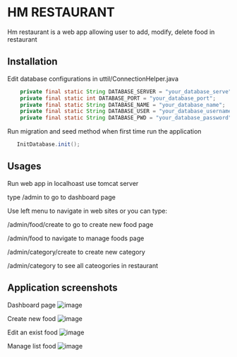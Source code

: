 # HM RESTAURANT

Hm restaurant is a web app allowing user to add, modify, delete food in restaurant


## Installation

Edit database configurations in uttil/ConnectionHelper.java

```java
    private final static String DATABASE_SERVER = "your_database_serve";
    private final static int DATABASE_PORT = "your_database_port";
    private final static String DATABASE_NAME = "your_database_name";
    private final static String DATABASE_USER = "your_database_username";
    private final static String DATABASE_PWD = "your_database_password";
```

Run migration and seed method when first time run the application

```java
   InitDatabase.init();
```

## Usages
Run web app in localhoast use tomcat server

type /admin to go to dashboard page

Use left menu to navigate in web sites or you can type:

/admin/food/create to go to create new food page

/admin/food to navigate to manage foods page

/admin/category/create to create new category

/admin/category to see all cateogories in restaurant

## Application screenshots
Dashboard page
![image](https://user-images.githubusercontent.com/63459413/119268721-6e452c80-bc1e-11eb-9d9d-aeed7a99a5a9.png)

Create new food
![image](https://user-images.githubusercontent.com/63459413/119268759-92087280-bc1e-11eb-985f-f5a71cb147f2.png)

Edit an exist food
![image](https://user-images.githubusercontent.com/63459413/119268880-1fe45d80-bc1f-11eb-8e6b-c75b54fc8c3a.png)

Manage list food
![image](https://user-images.githubusercontent.com/63459413/119268778-a9dff680-bc1e-11eb-82a0-daf9572e21e8.png)





